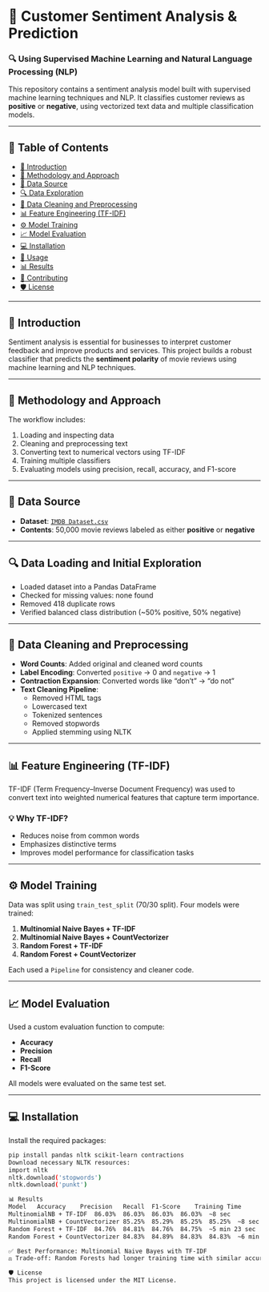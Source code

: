 # 📝 Customer Sentiment Analysis & Prediction  
### 🔍 Using Supervised Machine Learning and Natural Language Processing (NLP)

This repository contains a sentiment analysis model built with supervised machine learning techniques and NLP. 
It classifies customer reviews as **positive** or **negative**, using vectorized text data and multiple classification models.

---

## 📑 Table of Contents

- [📌 Introduction](#-introduction)  
- [🧠 Methodology and Approach](#-methodology-and-approach)  
- [📁 Data Source](#-data-source)  
- [🔍 Data Exploration](#-data-loading-and-initial-exploration)  
- [🧹 Data Cleaning and Preprocessing](#-data-cleaning-and-preprocessing)  
- [📊 Feature Engineering (TF-IDF)](#-feature-engineering-tf-idf)  
- [⚙️ Model Training](#-model-training)  
- [📈 Model Evaluation](#-model-evaluation)  
- [💻 Installation](#-installation)  
- [🚀 Usage](#-usage)  
- [📊 Results](#-results)  
- [🤝 Contributing](#-contributing)  
- [🛡️ License](#-license)  

---

## 📌 Introduction

Sentiment analysis is essential for businesses to interpret customer feedback and improve products and services. This project builds a robust classifier that predicts the **sentiment polarity** of movie reviews using machine learning and NLP techniques.

---

## 🧠 Methodology and Approach

The workflow includes:
1. Loading and inspecting data  
2. Cleaning and preprocessing text  
3. Converting text to numerical vectors using TF-IDF  
4. Training multiple classifiers  
5. Evaluating models using precision, recall, accuracy, and F1-score

---

## 📁 Data Source

- **Dataset**: [`IMDB Dataset.csv`](https://www.kaggle.com/datasets/lakshmi25npathi/imdb-dataset-of-50k-movie-reviews)  
- **Contents**: 50,000 movie reviews labeled as either **positive** or **negative**

---

## 🔍 Data Loading and Initial Exploration

- Loaded dataset into a Pandas DataFrame  
- Checked for missing values: none found  
- Removed 418 duplicate rows  
- Verified balanced class distribution (~50% positive, 50% negative)

---

## 🧹 Data Cleaning and Preprocessing

- **Word Counts**: Added original and cleaned word counts  
- **Label Encoding**: Converted `positive` → 0 and `negative` → 1  
- **Contraction Expansion**: Converted words like “don’t” → “do not”  
- **Text Cleaning Pipeline**:
  - Removed HTML tags  
  - Lowercased text  
  - Tokenized sentences  
  - Removed stopwords  
  - Applied stemming using NLTK

---

## 📊 Feature Engineering (TF-IDF)

TF-IDF (Term Frequency–Inverse Document Frequency) was used to convert text into weighted numerical features that capture term importance.

### 💡 Why TF-IDF?

- Reduces noise from common words  
- Emphasizes distinctive terms  
- Improves model performance for classification tasks

---

## ⚙️ Model Training

Data was split using `train_test_split` (70/30 split). Four models were trained:

1. **Multinomial Naive Bayes + TF-IDF**  
2. **Multinomial Naive Bayes + CountVectorizer**  
3. **Random Forest + TF-IDF**  
4. **Random Forest + CountVectorizer**

Each used a `Pipeline` for consistency and cleaner code.

---

## 📈 Model Evaluation

Used a custom evaluation function to compute:

- **Accuracy**  
- **Precision**  
- **Recall**  
- **F1-Score**

All models were evaluated on the same test set.

---

## 💻 Installation

Install the required packages:

```bash
pip install pandas nltk scikit-learn contractions
Download necessary NLTK resources:
import nltk
nltk.download('stopwords')
nltk.download('punkt')

📊 Results
Model	Accuracy	Precision	Recall	F1-Score	Training Time
MultinomialNB + TF-IDF	86.03%	86.03%	86.03%	86.03%	~8 sec
MultinomialNB + CountVectorizer	85.25%	85.29%	85.25%	85.25%	~8 sec
Random Forest + TF-IDF	84.76%	84.81%	84.76%	84.75%	~5 min 23 sec
Random Forest + CountVectorizer	84.83%	84.89%	84.83%	84.83%	~6 min 5 sec

✅ Best Performance: Multinomial Naive Bayes with TF-IDF
⚖️ Trade-off: Random Forests had longer training time with similar accuracy.

🛡️ License
This project is licensed under the MIT License.
